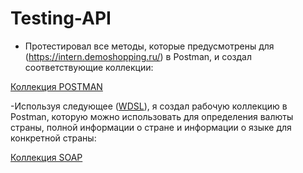 # Testing-API
- Протестировал все методы, которые предусмотрены для (https://intern.demoshopping.ru/) в Postman, и создал соответствующие коллекции: 

[Коллекция POSTMAN](https://www.postman.com/satellite-cosmologist-55011708/workspace/my-workspace/collection/41861473-c996597e-ae2e-4a0e-b80c-16a2fc46874f?action=share&creator=41861473)

-Используя следующее ([WDSL](http://webservices.oorsprong.org/websamples.countryinfo/CountryInfoService.wso?WSDL)), я создал рабочую коллекцию в Postman, которую можно использовать для определения валюты страны, полной информации о стране и информации о языке для конкретной страны:

[Коллекция SOAP ](https://www.postman.com/satellite-cosmologist-55011708/my-workspace/request/vuxppne/country-by-name)